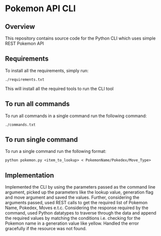 # Pokemon API CLI

## Overview
This repository contains source code for the Python CLI which uses simple REST Pokemon API

## Requirements
To install all the requirements, simply run:
```
./requirements.txt
```
This will install all the required tools to run the CLI tool

## To run all commands
To run all commands in a single command run the following command:
```
./commands.txt
```
## To run single command
To run a single command run the following format:
```
python pokemon.py <item_to_lookup> < PokemonName/Pokedex/Move_Type>
```
## Implementation
Implemented the CLI by using the parameters passed as the command line argument, picked up the parameters like the lookup value, generation flag and move argument and saved the values. Further, considering the arguments passed, used REST calls to get the required list of Pokemon Name, Pokedex, Moves e.t.c. Considering the response required by the command, used Python datatypes to traverse through the data and append the required values by matching the conditions i.e. checking for the Pokemon name in a generation value like yellow. Handled the error gracefully if the resource was not found.
